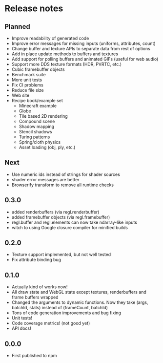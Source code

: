 # Release notes

## Planned

* Improve readability of generated code
* Improve error messages for missing inputs (uniforms, attributes, count)
* Change buffer and texture APIs to separate data from rest of options
* Add in place update methods to buffers and textures
* Add support for polling buffers and animated GIFs (useful for web audio)
* Support more DDS texture formats (HDR, PVRTC, etc.)
* Cubic framebuffer objects
* Benchmark suite
* More unit tests
* Fix CI problems
* Reduce file size
* Web site
* Recipe book/example set
    + Minecraft example
    + Globe
    + Tile based 2D rendering
    + Compound scene
    + Shadow mapping
    + Stencil shadows
    + Turing patterns
    + Spring/cloth physics
    + Asset loading (obj, ply, etc.)

## Next

* Use numeric ids instead of strings for shader sources
* shader error messages are better
* Browserify transform to remove all runtime checks

## 0.3.0

* added renderbuffers (via regl.renderbuffer)
* added framebuffer objects (via regl.framebuffer)
* regl.buffer and regl.elements can now take ndarray-like inputs
* witch to using Google closure compiler for minified builds

## 0.2.0

* Texture support implemented, but not well tested
* Fix attribute binding bug

## 0.1.0

* Actually kind of works now!
* All draw state and WebGL state except textures, renderbuffers and frame buffers wrapped
* Changed the arguments to dynamic functions.  Now they take (args, batchId, stats) instead of (frameCount, batchId)
* Tons of code generation improvements and bug fixing
* Unit tests!
* Code coverage metrics! (not good yet)
* API docs!

## 0.0.0

* First published to npm
